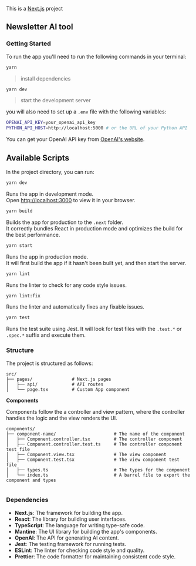 This is a [Next.js](https://nextjs.org) project

## Newsletter AI tool

### Getting Started

To run the app you'll need to run the following commands in your terminal:

```bash
yarn
```
> install dependencies

```bash
yarn dev
```
> start the development server

you will also need to set up a `.env` file with the following variables:

```bash
OPENAI_API_KEY=your_openai_api_key
PYTHON_API_HOST=http://localhost:5000 # or the URL of your Python API
```

You can get your OpenAI API key from [OpenAI's website](https://platform.openai.com/signup).

## Available Scripts
In the project directory, you can run:
```bash
yarn dev
```
Runs the app in development mode.\
Open [http://localhost:3000](http://localhost:3000) to view it in your browser.

```bash
yarn build
```
Builds the app for production to the `.next` folder.\
It correctly bundles React in production mode and optimizes the build for the best performance.
```bash
yarn start
```
Runs the app in production mode.\
It will first build the app if it hasn't been built yet, and then start the server.
```bash
yarn lint
```
Runs the linter to check for any code style issues.

```bash
yarn lint:fix
```
Runs the linter and automatically fixes any fixable issues.

```bash
yarn test
```
Runs the test suite using Jest.
It will look for test files with the `.test.*` or `.spec.*` suffix and execute them.

### Structure

The project is structured as follows:
```
src/
├── pages/               # Next.js pages
│   ├── api/             # API routes
│   └── page.tsx         # Custom App component
```

**Components**

Components follow the a controller and view pattern, where the controller handles the logic and the view renders the UI.
```
components/
├── component-name/                      # The name of the component
│   ├── Component.controller.tsx         # The controller component
│   ├── Component.controller.test.ts     # The controller component test file
│   ├── Component.view.tsx               # The view component
│   ├── Component.test.tsx               # The view component test file
│   ├── types.ts                         # The types for the component
│   └── index.ts                         # A barrel file to export the component and types


```

### Dependencies
- **Next.js**: The framework for building the app.
- **React**: The library for building user interfaces.
- **TypeScript**: The language for writing type-safe code.
- **Mantine**: The UI library for building the app's components.
- **OpenAI**: The API for generating AI content.
- **Jest**: The testing framework for running tests.
- **ESLint**: The linter for checking code style and quality.
- **Prettier**: The code formatter for maintaining consistent code style.
